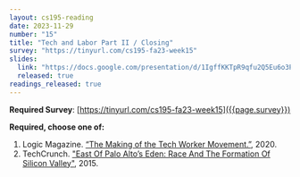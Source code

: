 ```yaml
---
layout: cs195-reading
date: 2023-11-29
number: "15"
title: "Tech and Labor Part II / Closing"
survey: "https://tinyurl.com/cs195-fa23-week15"
slides:
  link: "https://docs.google.com/presentation/d/1IgffKKTpR9qfu2Q5Eu6o3PqQrkpSVqlmjZyp1WXQSVQ/edit?usp=sharing"
  released: true
readings_released: true
---
```


**Required Survey**: [https://tinyurl.com/cs195-fa23-week15]({{page.survey}})

**Required, choose one of:**
1. Logic Magazine. [“The Making of the Tech Worker Movement.”](https://logicmag.io/the-making-of-the-tech-worker-movement/full-text/), 2020. 
2. TechCrunch. ["East Of Palo Alto’s Eden: Race And The Formation Of Silicon Valley"](https://techcrunch.com/2015/01/10/east-of-palo-altos-eden/?guccounter=1), 2015.
